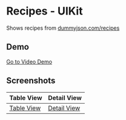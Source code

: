 # Recipes - UIKit
Shows recipes from [dummyjson.com/recipes](dummyjson.com/recipes)

## Demo
[Go to Video Demo](https://youtube.com/shorts/ix3oeSey21A)

## Screenshots
| Table View | Detail View |
|------------|-------------|
| [Table View](Screenshots/table-view.png) | [Detail View](Screenshots/detail-view.png) |
